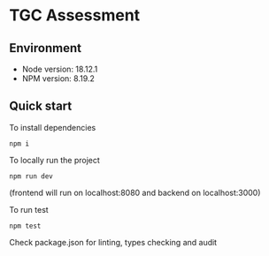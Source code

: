 # TGC Assessment

## Environment

- Node version: 18.12.1
- NPM version: 8.19.2

## Quick start

To install dependencies

`npm i`

To locally run the project

`npm run dev`

(frontend will run on localhost:8080 and backend on localhost:3000)

To run test

`npm test`

Check package.json for linting, types checking and audit

